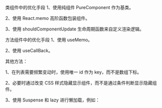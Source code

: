 类组件中的优化手段
1、使用纯组件 PureComponent 作为基类。

2、使用 React.memo 高阶函数包装组件。

3、使用 shouldComponentUpdate 生命周期函数来自定义渲染逻辑。

方法组件中的优化手段
1、使用 useMemo。

2、使用 useCallBack。

其他方法：

1、在列表需要频繁变动时，使用唯一 id 作为 key，而不是数组下标。

2、必要时通过改变 CSS 样式隐藏显示组件，而不是通过条件判断显示隐藏组件。

3、使用 Suspense 和 lazy 进行懒加载，例如：